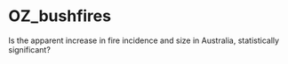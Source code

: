 # OZ_bushfires
Is the apparent increase in fire incidence and size in Australia, statistically significant?
